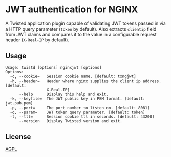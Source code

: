 JWT authentication for NGINX
============================

A Twisted application plugin capable of validating JWT tokens passed in via a
HTTP query parameter (`token` by default). Also extracts `clientip` field from
JWT claims and compares it to the value in a configurable request header
(`X-Real-IP` by default).

Usage
-----

```
Usage: twistd [options] nginxjwt [options]
Options:
  -c, --cookie=   Session cookie name. [default: txngjwt]
  -h, --header=   Header where nginx supplies the client ip address. [default:
                  X-Real-IP]
      --help      Display this help and exit.
  -k, --keyfile=  The JWT public key in PEM format. [default: jwt.pub.pem]
  -p, --port=     The port number to listen on. [default: 8081]
  -q, --param=    JWT token query parameter. [default: token]
  -t, --ttl=      Session cookie ttl in seconds. [default: 43200]
      --version   Display Twisted version and exit.
```

License
-------

[AGPL](https://www.gnu.org/licenses/agpl-3.0.en.html)
